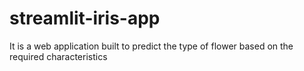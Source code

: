 # streamlit-iris-app
It is a web application built to predict the type of flower based on the required characteristics 
